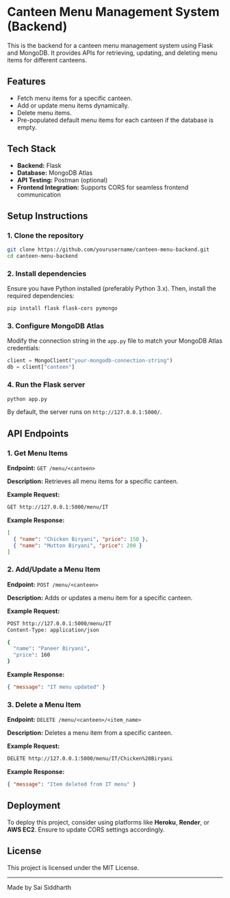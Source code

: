 # Canteen Menu Management System (Backend)

This is the backend for a canteen menu management system using Flask and MongoDB. It provides APIs for retrieving, updating, and deleting menu items for different canteens.

## Features
- Fetch menu items for a specific canteen.
- Add or update menu items dynamically.
- Delete menu items.
- Pre-populated default menu items for each canteen if the database is empty.

## Tech Stack
- **Backend:** Flask
- **Database:** MongoDB Atlas
- **API Testing:** Postman (optional)
- **Frontend Integration:** Supports CORS for seamless frontend communication

## Setup Instructions

### 1. Clone the repository
```sh
git clone https://github.com/yourusername/canteen-menu-backend.git
cd canteen-menu-backend
```

### 2. Install dependencies
Ensure you have Python installed (preferably Python 3.x). Then, install the required dependencies:
```sh
pip install flask flask-cors pymongo
```

### 3. Configure MongoDB Atlas
Modify the connection string in the `app.py` file to match your MongoDB Atlas credentials:
```python
client = MongoClient("your-mongodb-connection-string")
db = client["canteen"]
```

### 4. Run the Flask server
```sh
python app.py
```
By default, the server runs on `http://127.0.0.1:5000/`.

## API Endpoints

### 1. Get Menu Items
**Endpoint:** `GET /menu/<canteen>`

**Description:** Retrieves all menu items for a specific canteen.

**Example Request:**
```sh
GET http://127.0.0.1:5000/menu/IT
```

**Example Response:**
```json
[
  { "name": "Chicken Biryani", "price": 150 },
  { "name": "Mutton Biryani", "price": 200 }
]
```

### 2. Add/Update a Menu Item
**Endpoint:** `POST /menu/<canteen>`

**Description:** Adds or updates a menu item for a specific canteen.

**Example Request:**
```sh
POST http://127.0.0.1:5000/menu/IT
Content-Type: application/json

{
  "name": "Paneer Biryani",
  "price": 160
}
```

**Example Response:**
```json
{ "message": "IT menu updated" }
```

### 3. Delete a Menu Item
**Endpoint:** `DELETE /menu/<canteen>/<item_name>`

**Description:** Deletes a menu item from a specific canteen.

**Example Request:**
```sh
DELETE http://127.0.0.1:5000/menu/IT/Chicken%20Biryani
```

**Example Response:**
```json
{ "message": "Item deleted from IT menu" }
```

## Deployment
To deploy this project, consider using platforms like **Heroku**, **Render**, or **AWS EC2**. Ensure to update CORS settings accordingly.

## License
This project is licensed under the MIT License.

---
Made by Sai Siddharth

